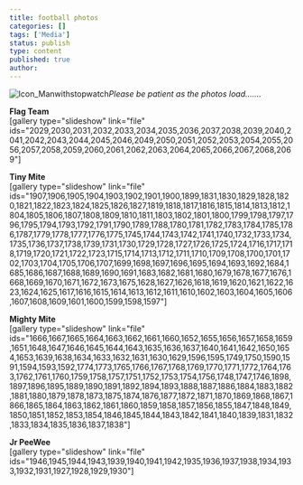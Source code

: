 ```yaml
---
title: football photos
categories: []
tags: ['Media']
status: publish
type: content
published: true
author: 
---
```

![Icon_Manwithstopwatch](http://mvcowboysfootball.files.wordpress.com/2013/08/icon_manwithstopwatch.jpg)_Please be patient as the photos load......._

**Flag Team**  
[gallery type="slideshow" link="file" ids="2029,2030,2031,2032,2033,2034,2035,2036,2037,2038,2039,2040,2041,2042,2043,2044,2045,2046,2049,2050,2051,2052,2053,2054,2055,2056,2057,2058,2059,2060,2061,2062,2063,2064,2065,2066,2067,2068,2069"]

**Tiny Mite**  
[gallery type="slideshow" link="file" ids="1907,1906,1905,1904,1903,1902,1901,1900,1899,1831,1830,1829,1828,1820,1821,1822,1823,1824,1825,1826,1827,1819,1818,1817,1816,1815,1814,1813,1812,1804,1805,1806,1807,1808,1809,1810,1811,1803,1802,1801,1800,1799,1798,1797,1796,1795,1794,1793,1792,1791,1790,1789,1788,1780,1781,1782,1783,1784,1785,1786,1787,1779,1778,1777,1776,1775,1745,1744,1743,1742,1741,1740,1732,1733,1734,1735,1736,1737,1738,1739,1731,1730,1729,1728,1727,1726,1725,1724,1716,1717,1718,1719,1720,1721,1722,1723,1715,1714,1713,1712,1711,1710,1709,1708,1700,1701,1702,1703,1704,1705,1706,1707,1699,1698,1697,1696,1695,1694,1693,1692,1684,1685,1686,1687,1688,1689,1690,1691,1683,1682,1681,1680,1679,1678,1677,1676,1668,1669,1670,1671,1672,1673,1675,1628,1627,1626,1618,1619,1620,1621,1622,1623,1624,1625,1617,1616,1615,1614,1613,1612,1611,1610,1602,1603,1604,1605,1606,1607,1608,1609,1601,1600,1599,1598,1597"]

**Mighty Mite**  
[gallery type="slideshow" link="file" ids="1666,1667,1665,1664,1663,1662,1661,1660,1652,1655,1656,1657,1658,1659,1651,1648,1647,1646,1645,1644,1643,1635,1636,1637,1640,1641,1642,1650,1654,1653,1639,1638,1634,1633,1632,1631,1630,1629,1596,1595,1749,1750,1590,1591,1594,1593,1592,1774,1773,1765,1766,1767,1768,1769,1770,1771,1772,1764,1763,1762,1761,1760,1759,1758,1757,1751,1752,1753,1754,1756,1748,1747,1746,1898,1897,1896,1895,1889,1890,1891,1892,1894,1893,1888,1887,1886,1884,1883,1882,1881,1880,1879,1878,1873,1875,1874,1876,1877,1872,1871,1870,1869,1868,1867,1866,1865,1864,1863,1862,1861,1860,1859,1858,1857,1856,1855,1847,1848,1849,1850,1851,1852,1853,1854,1846,1845,1844,1843,1842,1841,1840,1839,1831,1832,1833,1834,1835,1836,1837,1838"]

**Jr PeeWee**  
[gallery type="slideshow" link="file" ids="1946,1945,1944,1943,1939,1940,1941,1942,1935,1936,1937,1938,1934,1933,1932,1931,1927,1928,1929,1930"]

